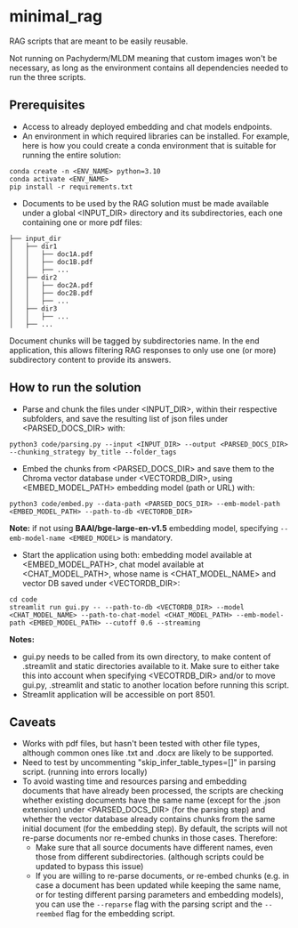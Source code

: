 # minimal_rag

RAG scripts that are meant to be easily reusable. 

Not running on Pachyderm/MLDM meaning that custom images won't be necessary, as long as the environment contains all dependencies needed to run the three scripts.

## Prerequisites

* Access to already deployed embedding and chat models endpoints.
* An environment in which required libraries can be installed. For example, here is how you could create a conda environment that is suitable for running the entire solution:
```
conda create -n <ENV_NAME> python=3.10
conda activate <ENV_NAME>
pip install -r requirements.txt
```
* Documents to be used by the RAG solution must be made available under a global <INPUT_DIR> directory and its subdirectories, each one containing one or more pdf files:
```
├── input_dir
│   ├── dir1
│   │   ├── doc1A.pdf
│   │   ├── doc1B.pdf
│   │   ├── ...
│   ├── dir2
│   │   ├── doc2A.pdf
│   │   ├── doc2B.pdf
│   │   ├── ...
│   ├── dir3
│   │   ├── ...
│   ├── ...
```
Document chunks will be tagged by subdirectories name. In the end application, this allows filtering RAG responses to only use one (or more) subdirectory content to provide its answers.

## How to run the solution

* Parse and chunk the files under <INPUT_DIR>, within their respective subfolders, and save the resulting list of json files under <PARSED_DOCS_DIR> with:
```
python3 code/parsing.py --input <INPUT_DIR> --output <PARSED_DOCS_DIR> --chunking_strategy by_title --folder_tags
```
* Embed the chunks from <PARSED_DOCS_DIR> and save them to the Chroma vector database under <VECTORDB_DIR>, using <EMBED_MODEL_PATH> embedding model (path or URL) with:
```
python3 code/embed.py --data-path <PARSED_DOCS_DIR> --emb-model-path <EMBED_MODEL_PATH> --path-to-db <VECTORDB_DIR>
```
**Note:** if not using **BAAI/bge-large-en-v1.5** embedding model, specifying `--emb-model-name <EMBED_MODEL>` is mandatory.
* Start the application using both: embedding model available at <EMBED_MODEL_PATH>, chat model available at <CHAT_MODEL_PATH>, whose name is <CHAT_MODEL_NAME> and vector DB saved under <VECTORDB_DIR>:
```
cd code
streamlit run gui.py -- --path-to-db <VECTORDB_DIR> --model <CHAT_MODEL_NAME> --path-to-chat-model <CHAT_MODEL_PATH> --emb-model-path <EMBED_MODEL_PATH> --cutoff 0.6 --streaming
```
**Notes:** 
* gui.py needs to be called from its own directory, to make content of .streamlit and static directories available to it. Make sure to either take this into account when specifying <VECOTRDB_DIR> and/or to move gui.py, .streamlit and static to another location before running this script.
* Streamlit application will be accessible on port 8501.
## Caveats
* Works with pdf files, but hasn't been tested with other file types, although common ones like .txt and .docx are likely to be supported.
* Need to test by uncommenting "skip_infer_table_types=[]" in parsing script. (running into errors locally)
* To avoid wasting time and resources parsing and embedding documents that have already been processed, the scripts are checking whether existing documents have the same name (except for the .json extension) under <PARSED_DOCS_DIR> (for the parsing step) and whether the vector database already contains chunks from the same initial document (for the embedding step). By default, the scripts will not re-parse documents nor re-embed chunks in those cases. Therefore:
  * Make sure that all source documents have different names, even those from different subdirectories. (although scripts could be updated to bypass this issue)
  * If you are willing to re-parse documents, or re-embed chunks (e.g. in case a document has been updated while keeping the same name, or for testing different parsing parameters and embedding models), you can use the `--reparse` flag with the parsing script and the `--reembed` flag for the embedding script.
